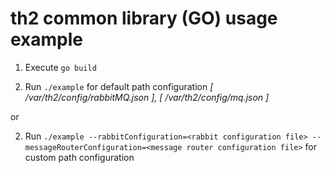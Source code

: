 # th2 common library (GO) usage example

1. Execute `go build`

2. Run `./example` for default path configuration _[ /var/th2/config/rabbitMQ.json ], [ /var/th2/config/mq.json ]_

or

2. Run `./example --rabbitConfiguration=<rabbit configuration file> --messageRouterConfiguration=<message router configuration file>` for custom path configuration
